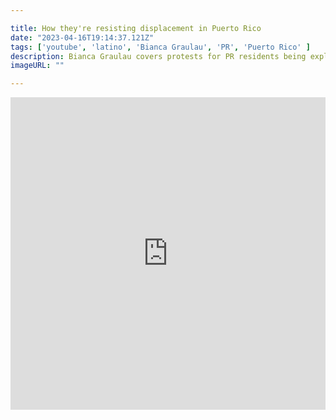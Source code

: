 ```yaml
---

title: How they're resisting displacement in Puerto Rico
date: "2023-04-16T19:14:37.121Z"
tags: ['youtube', 'latino', 'Bianca Graulau', 'PR', 'Puerto Rico' ]
description: Bianca Graulau covers protests for PR residents being exploited and displaced
imageURL: ""

---
```


<iframe width="100%" height="500px" src="https://www.youtube.com/embed/ewdCzX_ro7s" title="YouTube video player" frameborder="0" allow="accelerometer; autoplay; clipboard-write; encrypted-media; gyroscope; picture-in-picture; web-share" allowfullscreen></iframe>
